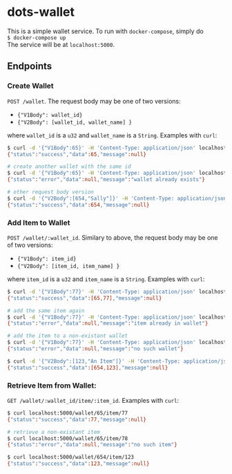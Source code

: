 # dots-wallet

This is a simple wallet service. To run with `docker-compose`, simply do  
`$ docker-compose up`  
The service will be at `localhost:5000`.

## Endpoints
### Create Wallet
`POST /wallet`. The request body may be one of two versions: 
* `{"V1Body": wallet_id}`
* `{"V2Body": [wallet_id, wallet_name] }`  

where `wallet_id` is a `u32` and `wallet_name` is a `String`. Examples with `curl`:  
```bash
$ curl -d '{"V1Body":65}' -H 'Content-Type: application/json' localhost:5000/wallet
{"status":"success","data":65,"message":null}

# create another wallet with the same id
$ curl -d '{"V1Body":65}' -H 'Content-Type: application/json' localhost:5000/wallet
{"status":"error","data":null,"message":"wallet already exists"}

# other request body version
$ curl -d '{"V2Body":[654,"Sally"]}' -H 'Content-Type: application/json' localhost:5000/wallet
{"status":"success","data":654,"message":null}
```
### Add Item to Wallet
`POST /wallet/:wallet_id`. Similary to above, the request body may be one of two versions:
* `{"V1Body": item_id}`
* `{"V2Body": [item_id, item_name] }`

where `item_id` is a `u32` and `item_name` is a `String`. Examples with `curl`:
```bash
$ curl -d '{"V1Body":77}' -H 'Content-Type: application/json' localhost:5000/wallet/65
{"status":"success","data":[65,77],"message":null}

# add the same item again
$ curl -d '{"V1Body":77}' -H 'Content-Type: application/json' localhost:5000/wallet/65  
{"status":"error","data":null,"message":"item already in wallet"}

# add the item to a non-existant wallet
$ curl -d '{"V1Body":77}' -H 'Content-Type: application/json' localhost:5000/wallet/64
{"status":"error","data":null,"message":"no such wallet"}

$ curl -d '{"V2Body":[123,"An Item"]}' -H 'Content-Type: application/json' localhost:5000/wallet/654
{"status":"success","data":[654,123],"message":null}
```
### Retrieve Item from Wallet:
`GET /wallet/:wallet_id/item/:item_id`. Examples with `curl`:
```bash
$ curl localhost:5000/wallet/65/item/77
{"status":"success","data":77,"message":null}

# retrieve a non-existant item
$ curl localhost:5000/wallet/65/item/78
{"status":"error","data":null,"message":"no such item"}

$ curl localhost:5000/wallet/654/item/123
{"status":"success","data":123,"message":null}
```

